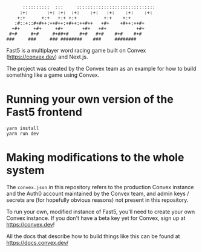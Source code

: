 ```
      ::::::::::  :::     :::::::::::::::::::::::::::::
     :+:       :+: :+:  :+:    :+:   :+:    :+:    :+:
    +:+      +:+   +:+ +:+          +:+    +:+
   :#::+::#+#++:++#++:+#++:++#++   +#+    +#++:++#+
  +#+     +#+     +#+       +#+   +#+           +#+
 #+#     #+#     #+##+#    #+#   #+#    #+#    #+#
###     ###     ### ########    ###     ########
```

Fast5 is a multiplayer word racing game built on Convex (https://convex.dev) and Next.js.

The project was created by the Convex team as an example for how to build something like a game using Convex.

# Running your own version of the Fast5 frontend

```
yarn install
yarn run dev
```

# Making modifications to the whole system

The `convex.json` in this repository refers to the production Convex instance and the Auth0 account
maintained by the Convex team, and admin keys / secrets are (for hopefully obvious reasons)
not present in this repository.

To run your own, modified instance of Fast5, you'll need to create your own
Convex instance. If you don't have a beta key yet for Convex, sign up at https://convex.dev!

All the docs that describe how to build things like this can be found at https://docs.convex.dev/
